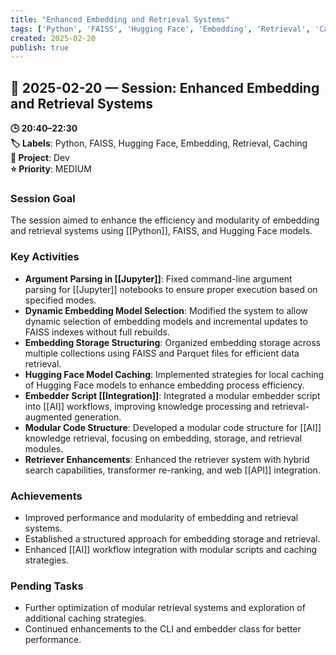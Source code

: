 ```yaml
---
title: "Enhanced Embedding and Retrieval Systems"
tags: ['Python', 'FAISS', 'Hugging Face', 'Embedding', 'Retrieval', 'Caching']
created: 2025-02-20
publish: true
---
```


## 📅 2025-02-20 — Session: Enhanced Embedding and Retrieval Systems

**🕒 20:40–22:30**  
**🏷️ Labels**: Python, FAISS, Hugging Face, Embedding, Retrieval, Caching  
**📂 Project**: Dev  
**⭐ Priority**: MEDIUM  


### Session Goal
The session aimed to enhance the efficiency and modularity of embedding and retrieval systems using [[Python]], FAISS, and Hugging Face models.

### Key Activities
- **Argument Parsing in [[Jupyter]]**: Fixed command-line argument parsing for [[Jupyter]] notebooks to ensure proper execution based on specified modes.
- **Dynamic Embedding Model Selection**: Modified the system to allow dynamic selection of embedding models and incremental updates to FAISS indexes without full rebuilds.
- **Embedding Storage Structuring**: Organized embedding storage across multiple collections using FAISS and Parquet files for efficient data retrieval.
- **Hugging Face Model Caching**: Implemented strategies for local caching of Hugging Face models to enhance embedding process efficiency.
- **Embedder Script [[Integration]]**: Integrated a modular embedder script into [[AI]] workflows, improving knowledge processing and retrieval-augmented generation.
- **Modular Code Structure**: Developed a modular code structure for [[AI]] knowledge retrieval, focusing on embedding, storage, and retrieval modules.
- **Retriever Enhancements**: Enhanced the retriever system with hybrid search capabilities, transformer re-ranking, and web [[API]] integration.

### Achievements
- Improved performance and modularity of embedding and retrieval systems.
- Established a structured approach for embedding storage and retrieval.
- Enhanced [[AI]] workflow integration with modular scripts and caching strategies.

### Pending Tasks
- Further optimization of modular retrieval systems and exploration of additional caching strategies.
- Continued enhancements to the CLI and embedder class for better performance.
